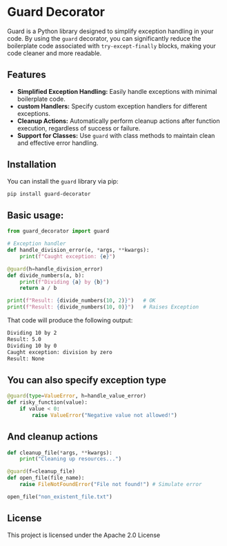 # Guard Decorator

Guard is a Python library designed to simplify exception handling in your code. By using the `guard` decorator, you can significantly reduce the boilerplate code associated with `try-except-finally` blocks, making your code cleaner and more readable.

## Features

- **Simplified Exception Handling:** Easily handle exceptions with minimal boilerplate code.
- **custom Handlers:** Specify custom exception handlers for different exceptions.
- **Cleanup Actions:** Automatically perform cleanup actions after function execution, regardless of success or failure.
- **Support for Classes:** Use `guard` with class methods to maintain clean and effective error handling.

## Installation

You can install the `guard` library via pip:

```bash
pip install guard-decorator
```

## Basic usage:

```python
from guard_decorator import guard

# Exception handler
def handle_division_error(e, *args, **kwargs):
    print(f"Caught exception: {e}")

@guard(h=handle_division_error)
def divide_numbers(a, b):
    print(f"Dividing {a} by {b}")
    return a / b

print(f"Result: {divide_numbers(10, 2)}")   # OK
print(f"Result: {divide_numbers(10, 0)}")   # Raises Exception

```

That code will produce the following output:

```bash
Dividing 10 by 2
Result: 5.0
Dividing 10 by 0
Caught exception: division by zero
Result: None
```

## You can also specify exception type

```python
@guard(type=ValueError, h=handle_value_error)
def risky_function(value):
    if value < 0:
        raise ValueError("Negative value not allowed!")
```

## And cleanup actions

```python
def cleanup_file(*args, **kwargs):
    print("Cleaning up resources...")

@guard(f=cleanup_file)
def open_file(file_name):
    raise FileNotFoundError("File not found!") # Simulate error

open_file("non_existent_file.txt")

```

## License
This project is licensed under the Apache 2.0 License